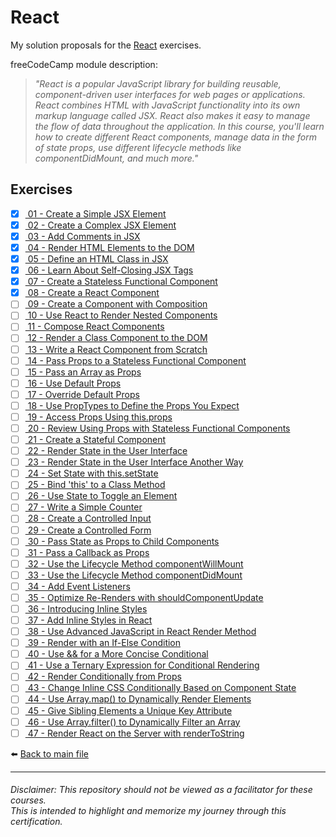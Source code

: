 # React

My solution proposals for the [React](https://www.freecodecamp.org/learn/front-end-development-libraries#react)
exercises.

freeCodeCamp module description:
> *"React is a popular JavaScript library for building reusable, component-driven user interfaces for web pages or
applications. React combines HTML with JavaScript functionality into its own markup language called JSX. React also
makes it easy to manage the flow of data throughout the application. In this course, you'll learn how to create
different React components, manage data in the form of state props, use different lifecycle methods like
componentDidMount, and much more."*

## Exercises

- [x] [ 01 - Create a Simple JSX Element](1-create-a-simple-jsx-element.jsx)
- [x] [ 02 - Create a Complex JSX Element](2-create-a-complex-jsx-element.jsx)
- [x] [ 03 - Add Comments in JSX](3-add-comments-in-jsx.jsx)
- [x] [ 04 - Render HTML Elements to the DOM](4-render-html-elements-to-the-dom.jsx)
- [x] [ 05 - Define an HTML Class in JSX](5-define-an-html-class-in-jsx.jsx)
- [x] [ 06 - Learn About Self-Closing JSX Tags](6-learn-about-self-closing-jsx-tags.jsx)
- [x] [ 07 - Create a Stateless Functional Component](7-create-a-stateless-functional-component.jsx)
- [x] [ 08 - Create a React Component](8-create-a-react-component.jsx)
- [ ] [ 09 - Create a Component with Composition]()
- [ ] [ 10 - Use React to Render Nested Components]()
- [ ] [ 11 - Compose React Components]()
- [ ] [ 12 - Render a Class Component to the DOM]()
- [ ] [ 13 - Write a React Component from Scratch]()
- [ ] [ 14 - Pass Props to a Stateless Functional Component]()
- [ ] [ 15 - Pass an Array as Props]()
- [ ] [ 16 - Use Default Props]()
- [ ] [ 17 - Override Default Props]()
- [ ] [ 18 - Use PropTypes to Define the Props You Expect]()
- [ ] [ 19 - Access Props Using this.props]()
- [ ] [ 20 - Review Using Props with Stateless Functional Components]()
- [ ] [ 21 - Create a Stateful Component]()
- [ ] [ 22 - Render State in the User Interface]()
- [ ] [ 23 - Render State in the User Interface Another Way]()
- [ ] [ 24 - Set State with this.setState]()
- [ ] [ 25 - Bind 'this' to a Class Method]()
- [ ] [ 26 - Use State to Toggle an Element]()
- [ ] [ 27 - Write a Simple Counter]()
- [ ] [ 28 - Create a Controlled Input]()
- [ ] [ 29 - Create a Controlled Form]()
- [ ] [ 30 - Pass State as Props to Child Components]()
- [ ] [ 31 - Pass a Callback as Props]()
- [ ] [ 32 - Use the Lifecycle Method componentWillMount]()
- [ ] [ 33 - Use the Lifecycle Method componentDidMount]()
- [ ] [ 34 - Add Event Listeners]()
- [ ] [ 35 - Optimize Re-Renders with shouldComponentUpdate]()
- [ ] [ 36 - Introducing Inline Styles]()
- [ ] [ 37 - Add Inline Styles in React]()
- [ ] [ 38 - Use Advanced JavaScript in React Render Method]()
- [ ] [ 39 - Render with an If-Else Condition]()
- [ ] [ 40 - Use && for a More Concise Conditional]()
- [ ] [ 41 - Use a Ternary Expression for Conditional Rendering]()
- [ ] [ 42 - Render Conditionally from Props]()
- [ ] [ 43 - Change Inline CSS Conditionally Based on Component State]()
- [ ] [ 44 - Use Array.map() to Dynamically Render Elements]()
- [ ] [ 45 - Give Sibling Elements a Unique Key Attribute]()
- [ ] [ 46 - Use Array.filter() to Dynamically Filter an Array]()
- [ ] [ 47 - Render React on the Server with renderToString]()

⬅️ [Back to main file](../README.md)

---

###### Disclaimer: This repository should not be viewed as a facilitator for these courses. <br> This is intended to highlight and memorize my journey through this certification.